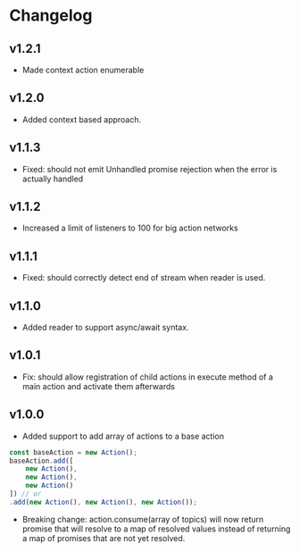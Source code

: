 # Changelog

## v1.2.1
* Made context action enumerable

## v1.2.0
* Added context based approach.

## v1.1.3
* Fixed: should not emit Unhandled promise rejection when the error is actually handled

## v1.1.2
* Increased a limit of listeners to 100 for big action networks

## v1.1.1
* Fixed: should correctly detect end of stream when reader is used.

## v1.1.0
* Added reader to support async/await syntax.

## v1.0.1
* Fix: should allow registration of child actions in execute method of a main action and activate them afterwards

## v1.0.0
* Added support to add array of actions to a base action
```js
const baseAction = new Action();
baseAction.add([
    new Action(),
    new Action(),
    new Action()
]) // or
.add(new Action(), new Action(), new Action());
```
* Breaking change: action.consume(array of topics) will now return promise that will resolve to a map of resolved values instead of returning a map of promises that are not yet resolved.
